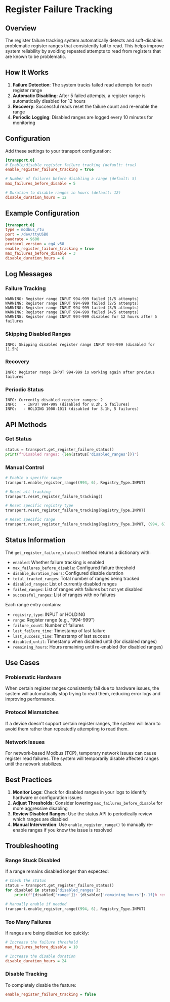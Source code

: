# Register Failure Tracking

## Overview

The register failure tracking system automatically detects and soft-disables problematic register ranges that consistently fail to read. This helps improve system reliability by avoiding repeated attempts to read from registers that are known to be problematic.

## How It Works

1. **Failure Detection**: The system tracks failed read attempts for each register range
2. **Automatic Disabling**: After 5 failed attempts, a register range is automatically disabled for 12 hours
3. **Recovery**: Successful reads reset the failure count and re-enable the range
4. **Periodic Logging**: Disabled ranges are logged every 10 minutes for monitoring

## Configuration

Add these settings to your transport configuration:

```ini
[transport.0]
# Enable/disable register failure tracking (default: true)
enable_register_failure_tracking = true

# Number of failures before disabling a range (default: 5)
max_failures_before_disable = 5

# Duration to disable ranges in hours (default: 12)
disable_duration_hours = 12
```

## Example Configuration

```ini
[transport.0]
type = modbus_rtu
port = /dev/ttyUSB0
baudrate = 9600
protocol_version = eg4_v58
enable_register_failure_tracking = true
max_failures_before_disable = 3
disable_duration_hours = 6
```

## Log Messages

### Failure Tracking
```
WARNING: Register range INPUT 994-999 failed (1/5 attempts)
WARNING: Register range INPUT 994-999 failed (2/5 attempts)
WARNING: Register range INPUT 994-999 failed (3/5 attempts)
WARNING: Register range INPUT 994-999 failed (4/5 attempts)
WARNING: Register range INPUT 994-999 disabled for 12 hours after 5 failures
```

### Skipping Disabled Ranges
```
INFO: Skipping disabled register range INPUT 994-999 (disabled for 11.5h)
```

### Recovery
```
INFO: Register range INPUT 994-999 is working again after previous failures
```

### Periodic Status
```
INFO: Currently disabled register ranges: 2
INFO:   - INPUT 994-999 (disabled for 8.2h, 5 failures)
INFO:   - HOLDING 1000-1011 (disabled for 3.1h, 5 failures)
```

## API Methods

### Get Status
```python
status = transport.get_register_failure_status()
print(f"Disabled ranges: {len(status['disabled_ranges'])}")
```

### Manual Control
```python
# Enable a specific range
transport.enable_register_range((994, 6), Registry_Type.INPUT)

# Reset all tracking
transport.reset_register_failure_tracking()

# Reset specific registry type
transport.reset_register_failure_tracking(Registry_Type.INPUT)

# Reset specific range
transport.reset_register_failure_tracking(Registry_Type.INPUT, (994, 6))
```

## Status Information

The `get_register_failure_status()` method returns a dictionary with:

- `enabled`: Whether failure tracking is enabled
- `max_failures_before_disable`: Configured failure threshold
- `disable_duration_hours`: Configured disable duration
- `total_tracked_ranges`: Total number of ranges being tracked
- `disabled_ranges`: List of currently disabled ranges
- `failed_ranges`: List of ranges with failures but not yet disabled
- `successful_ranges`: List of ranges with no failures

Each range entry contains:
- `registry_type`: INPUT or HOLDING
- `range`: Register range (e.g., "994-999")
- `failure_count`: Number of failures
- `last_failure_time`: Timestamp of last failure
- `last_success_time`: Timestamp of last success
- `disabled_until`: Timestamp when disabled until (for disabled ranges)
- `remaining_hours`: Hours remaining until re-enabled (for disabled ranges)

## Use Cases

### Problematic Hardware
When certain register ranges consistently fail due to hardware issues, the system will automatically stop trying to read them, reducing error logs and improving performance.

### Protocol Mismatches
If a device doesn't support certain register ranges, the system will learn to avoid them rather than repeatedly attempting to read them.

### Network Issues
For network-based Modbus (TCP), temporary network issues can cause register read failures. The system will temporarily disable affected ranges until the network stabilizes.

## Best Practices

1. **Monitor Logs**: Check for disabled ranges in your logs to identify hardware or configuration issues
2. **Adjust Thresholds**: Consider lowering `max_failures_before_disable` for more aggressive disabling
3. **Review Disabled Ranges**: Use the status API to periodically review which ranges are disabled
4. **Manual Intervention**: Use `enable_register_range()` to manually re-enable ranges if you know the issue is resolved

## Troubleshooting

### Range Stuck Disabled
If a range remains disabled longer than expected:
```python
# Check the status
status = transport.get_register_failure_status()
for disabled in status['disabled_ranges']:
    print(f"{disabled['range']}: {disabled['remaining_hours']:.1f}h remaining")

# Manually enable if needed
transport.enable_register_range((994, 6), Registry_Type.INPUT)
```

### Too Many Failures
If ranges are being disabled too quickly:
```ini
# Increase the failure threshold
max_failures_before_disable = 10

# Increase the disable duration
disable_duration_hours = 24
```

### Disable Tracking
To completely disable the feature:
```ini
enable_register_failure_tracking = false
``` 